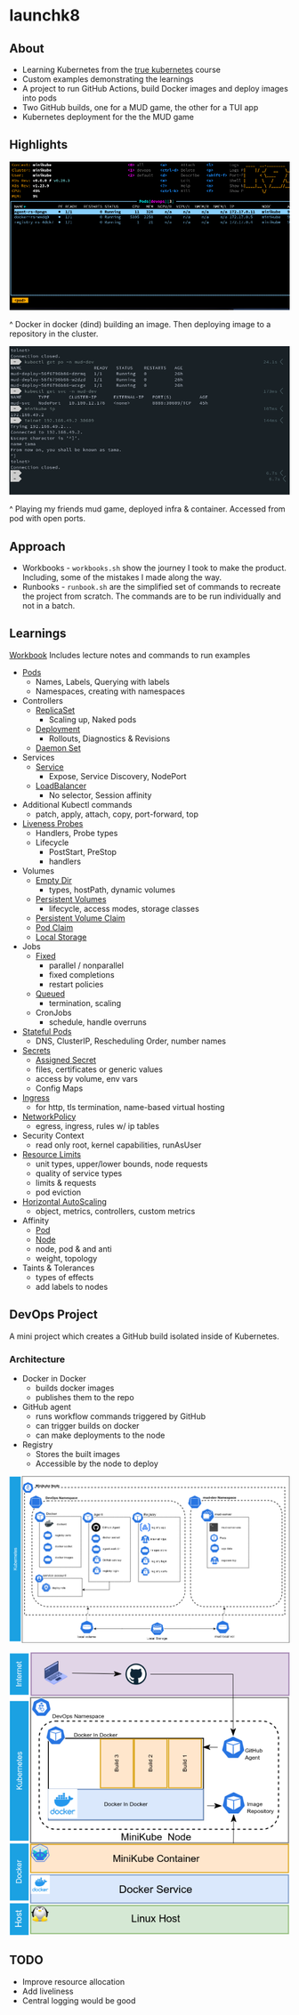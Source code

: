 # launchk8

## About

- Learning Kubernetes from the [true kubernetes](true-kubernetes.com) course
- Custom examples demonstrating the learnings
- A project to run GitHub Actions, build Docker images and deploy images into pods
- Two GitHub builds, one for a MUD game, the other for a TUI app
- Kubernetes deployment for the the MUD game

## Highlights

![](https://raw.githubusercontent.com/tamaw/launchk8/main/diagrams/devops.png)

^ Docker in docker (dind) building an image. Then deploying image to a repository in the cluster.

![](https://raw.githubusercontent.com/tamaw/launchk8/main/diagrams/mud-working.png)

^ Playing my friends mud game, deployed infra & container. Accessed from pod with open ports.

## Approach

- Workbooks - `workbooks.sh` show the journey I took to make the product. Including, some of the mistakes I made along the way.
- Runbooks - `runbook.sh` are the simplified set of commands to recreate the project from scratch. The commands are to be run individually and not in a batch.

## Learnings

[Workbook](https://github.com/tamaw/launchk8/blob/main/learnings/truekubes.sh) Includes lecture notes and commands to run examples

- [Pods](https://github.com/tamaw/launchk8/blob/main/learnings/examples/example-pods.yaml)
  - Names, Labels, Querying with labels
  - Namespaces, creating with namespaces
- Controllers
  - [ReplicaSet](https://github.com/tamaw/launchk8/blob/main/learnings/examples/replica.yaml)
    - Scaling up, Naked pods
  - [Deployment](https://github.com/tamaw/launchk8/blob/main/learnings/examples/deployment.yaml)
    - Rollouts, Diagnostics & Revisions
  - [Daemon Set](https://github.com/tamaw/launchk8/blob/main/learnings/examples/daemonset.yaml)
- Services
  - [Service](https://github.com/tamaw/launchk8/blob/main/learnings/examples/service.yaml)
    - Expose, Service Discovery, NodePort
  - [LoadBalancer](https://github.com/tamaw/launchk8/blob/main/learnings/examples/loadbalancer.yaml)
    - No selector, Session affinity
- Additional Kubectl commands
  - patch, apply, attach, copy, port-forward, top
- [Liveness Probes](https://github.com/tamaw/launchk8/blob/main/learnings/examples/liveness-pod.yaml)
  - Handlers, Probe types
  - Lifecycle
    - PostStart, PreStop
    - handlers
- Volumes
  - [Empty Dir](https://github.com/tamaw/launchk8/blob/main/learnings/examples/vol-pod.yaml)
    - types, hostPath, dynamic volumes
  - [Persistent Volumes](https://github.com/tamaw/launchk8/blob/main/learnings/examples/pv.yaml)
    - lifecycle, access modes, storage classes
  - [Persistent Volume Claim](https://github.com/tamaw/launchk8/blob/main/learnings/examples/pvclaim.yaml)
  - [Pod Claim](https://github.com/tamaw/launchk8/blob/main/learnings/examples/pvclaim-pod.yaml)
  - [Local Storage](https://github.com/tamaw/launchk8/blob/main/learnings/examples/local-storage.yaml)
- Jobs
  - [Fixed](https://github.com/tamaw/launchk8/blob/main/learnings/examples/job-fixed.yaml)
    - parallel / nonparallel
    - fixed completions
    - restart policies
  - [Queued](https://github.com/tamaw/launchk8/blob/main/learnings/examples/job-queue.yaml)
    - termination, scaling
  - CronJobs
    - schedule, handle overruns
- [Stateful Pods](https://github.com/tamaw/launchk8/blob/main/learnings/examples/stateful-pod.yaml)
  - DNS, ClusterIP, Rescheduling Order, number names
- [Secrets](https://github.com/tamaw/launchk8/blob/main/learnings/examples/secret.yaml)
  - [Assigned Secret](https://github.com/tamaw/launchk8/blob/main/learnings/examples/secret-pod.yaml)
  - files, certificates or generic values
  - access by volume, env vars
  - Config Maps
- [Ingress](https://github.com/tamaw/launchk8/blob/main/learnings/examples/ingress-demo.yaml)
  - for http, tls termination, name-based virtual hosting
- [NetworkPolicy](https://github.com/tamaw/launchk8/blob/main/learnings/examples/network-policy.yaml)
  - egress, ingress, rules w/ ip tables
- Security Context
  - read only root, kernel capabilities, runAsUser
- [Resource Limits](https://github.com/tamaw/launchk8/blob/main/learnings/examples/limit-range.yaml)
  - unit types, upper/lower bounds, node requests
  - quality of service types
  - limits & requests
  - pod eviction
- [Horizontal AutoScaling](https://github.com/tamaw/launchk8/blob/main/learnings/examples/hpa.yaml)
  - object, metrics, controllers, custom metrics
- Affinity
  - [Pod](https://github.com/tamaw/launchk8/blob/main/learnings/examples/pod-affinity.yaml)
  - [Node](https://github.com/tamaw/launchk8/blob/main/learnings/examples/affinity.yaml)
  - node, pod & and anti
  - weight, topology
- Taints & Tolerances
  - types of effects
  - add labels to nodes

## DevOps Project

A mini project which creates a GitHub build isolated inside of Kubernetes.

### Architecture

- Docker in Docker
  - builds docker images
  - publishes them to the repo
- GitHub agent
  - runs workflow commands triggered by GitHub
  - can trigger builds on docker
  - can make deployments to the node
- Registry
  - Stores the built images
  - Accessible by the node to deploy

![](https://raw.githubusercontent.com/tamaw/launchk8/main/diagrams/infra%20layout.png)

![](https://raw.githubusercontent.com/tamaw/launchk8/main/diagrams/stack.png)

## TODO

- Improve resource allocation
- Add liveliness
- Central logging would be good
